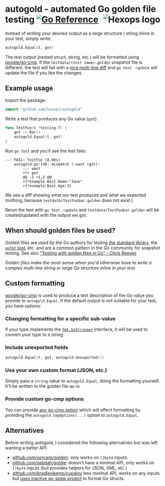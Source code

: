 # autogold - automated Go golden file testing [![Go Reference](https://pkg.go.dev/badge/github.com/hexops/autogold.svg)](https://pkg.go.dev/github.com/hexops/autogold) <a href="https://hexops.com"><img align="right" alt="Hexops logo" src="https://raw.githubusercontent.com/hexops/media/master/readme.svg"></img></a>

Instead of writing your desired output as a large structure / string inline in your test, simply write:

```Go
autogold.Equal(t, got)
```

The test output (nested struct, string, etc.) will be formatted using [google/go-cmp](https://github.com/google/go-cmp). If the `testdata/<test name>.golden` snapshot file is different, the test will fail with a [nice multi-line diff](https://github.com/hexops/gotextdiff) and `go test -update` will update the file if you like the changes.

## Example usage

Import the package:

```Go
import "github.com/hexops/autogold"
```

Write a test that produces any Go value (`got`):

```Go
func TestFoo(t *testing.T) {
    got := Bar()
    autogold.Equal(t, got)
}
```

Run `go test` and you'll see the test fails:

```
--- FAIL: TestFoo (0.00s)
    autogold.go:148: mismatch (-want +got):
        --- want
        +++ got
        @@ -1 +1,2 @@
        +{*example.Baz}.Name:"Jane"
        +{*example.Baz}.Age:31
```

We see a diff showing what our test produced and what we expected (nothing, because `testdata/TestFoobar.golden` does not exist.)

Rerun the test with `go test -update` and `testdata/TestFoobar.golden` will be created/updated with the output we got.

## When should golden files be used?

Golden files are used by the Go authors for testing [the standard library](https://golang.org/src/go/doc/doc_test.go), the [`gofmt` tool](https://github.com/golang/go/blob/master/src/cmd/gofmt/gofmt_test.go#L124-L130), etc. and are a common pattern in the Go community for snapshot testing. See also ["Testing with golden files in Go" - Chris Reeves](https://medium.com/soon-london/testing-with-golden-files-in-go-7fccc71c43d3)

_Golden files make the most sense when you'd otherwise have to write a complex multi-line string or large Go structure inline in your test._

## Custom formatting

[google/go-cmp](https://github.com/google/go-cmp) is used to produce a text description of the Go value you provide to `autogold.Equal`. If the default output is not suitable for your test, you have options:

### Changing formatting for a specific sub-value

If your type implements the [`fmt.GoStringer`](https://golang.org/pkg/fmt/#GoStringer) interface, it will be used to convert your type to a string.

### Include unexported fields

```Go
autogold.Equal(t, got, autogold.Unexported())
```

### Use your own custom format (JSON, etc.)

Simply pass a `string` value to `autogold.Equal`, doing the formatting yourself. It'll be written to the golden file as-is.

### Provide custom go-cmp options

You can provide [any go-cmp option](https://pkg.go.dev/github.com/google/go-cmp@v0.5.4/cmp#Option) which will affect formatting by providing the `autogold.CmpOptions(...)` option to `autogold.Equal`.

## Alternatives

Before writing autogold, I considered the following alternatives but was left wanting a better API:

- [github.com/xorcare/golden](https://pkg.go.dev/github.com/xorcare/golden): only works on `[]byte` inputs.
- [github.com/sebdah/goldie](https://pkg.go.dev/github.com/sebdah/goldie/v2): doesn't have a minimal API, only works on `[]byte` inputs (but provides helpers for JSON, XML, etc.)
- [github.com/bradleyjkemp/cupaloy](https://pkg.go.dev/github.com/bradleyjkemp/cupaloy/v2) less minimal API, works on any inputs but [uses inactive go-spew project](https://github.com/davecgh/go-spew/issues/128) to format Go structs.
